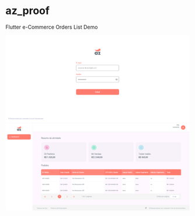 # az_proof

Flutter e-Commerce Orders List Demo

![screenshot](/screenshots/screenshot-1.png "az-proof login")
![screenshot](/screenshots/screenshot-2.png "az-proof dashboard")
